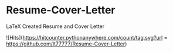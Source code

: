 # Resume-Cover-Letter
LaTeX Created Resume and Cover Letter

![Hits](https://hitcounter.pythonanywhere.com/count/tag.svg?url = https://github.com/lt77777/Resume-Cover-Letter)
